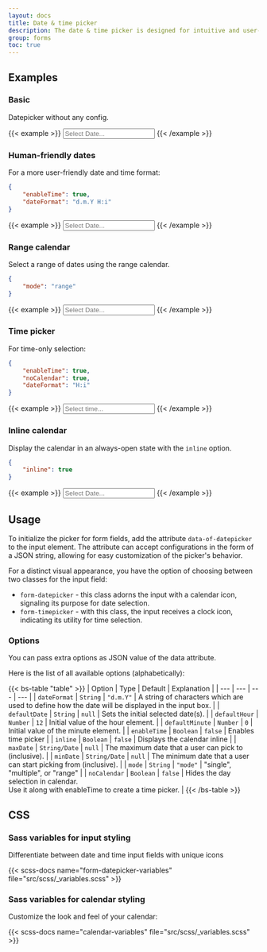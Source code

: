 ```yaml
---
layout: docs
title: Date & time picker
description: The date & time picker is designed for intuitive and user-friendly date and time selection in web forms.
group: forms
toc: true
---
```


## Examples

### Basic

Datepicker without any config.

{{< example >}}
<input type="text" class="form-control form-datepicker" data-of-datepicker placeholder="Select Date...">
{{< /example >}}

### Human-friendly dates

For a more user-friendly date and time format:

```json
{
    "enableTime": true,
    "dateFormat": "d.m.Y H:i"
}
```

{{< example >}}
<input type="text" class="form-control form-datepicker" data-of-datepicker='{"enableTime": true, "dateFormat": "d.m.Y H:i"}' placeholder="Select Date...">
{{< /example >}}

### Range calendar

Select a range of dates using the range calendar.

```json
{
    "mode": "range"
}
```

{{< example >}}
<input type="text" class="form-control form-datepicker" data-of-datepicker='{"mode": "range"}' placeholder="Select Date...">
{{< /example >}}

### Time picker

For time-only selection:

```json
{
    "enableTime": true,
    "noCalendar": true,
    "dateFormat": "H:i"
}
```

{{< example >}}
<input type="text" class="form-control form-timepicker" data-of-datepicker='{"enableTime": true, "noCalendar": true, "dateFormat": "H:i"}' placeholder="Select time...">
{{< /example >}}

### Inline calendar

Display the calendar in an always-open state with the `inline` option.

```json
{
    "inline": true
}
```

{{< example >}}
<input type="text" class="form-control form-datepicker" data-of-datepicker='{"inline": true}' placeholder="Select Date...">
{{< /example >}}

## Usage
To initialize the picker for form fields, add the attribute `data-of-datepicker` to the input element. The attribute can accept configurations in the form of a JSON string, allowing for easy customization of the picker's behavior.

For a distinct visual appearance, you have the option of choosing between two classes for the input field:

- `form-datepicker` - this class adorns the input with a calendar icon, signaling its purpose for date selection.
- `form-timepicker` - with this class, the input receives a clock icon, indicating its utility for time selection.

### Options

You can pass extra options as JSON value of the data attribute.

Here is the list of all available options (alphabetically):

{{< bs-table "table" >}}
| Option | Type | Default | Explanation |
| --- | --- | --- | --- |
| `dateFormat` | `String` | <span class="text-nowrap">`"d.m.Y"`</span> | A string of characters which are used to define how the date will be displayed in the input box. |
| `defaultDate` | `String` | `null` | Sets the initial selected date(s). |
| `defaultHour` | `Number` | `12` | Initial value of the hour element. |
| `defaultMinute` | `Number` | `0` | Initial value of the minute element. |
| `enableTime` | `Boolean` | `false` | Enables time picker |
| `inline` | `Boolean` | `false` | Displays the calendar inline |
| `maxDate` | `String/Date` | `null` | The maximum date that a user can pick to (inclusive). |
| `minDate` | `String/Date` | `null` | The minimum date that a user can start picking from (inclusive). |
| `mode` | `String` | `"mode"` | "single", "multiple", or "range" |
| `noCalendar` | `Boolean` | `false` | Hides the day selection in calendar.<br>Use it along with enableTime to create a time picker. |
{{< /bs-table >}}

## CSS

### Sass variables for input styling

Differentiate between date and time input fields with unique icons

{{< scss-docs name="form-datepicker-variables" file="src/scss/_variables.scss" >}}

### Sass variables for calendar styling

Customize the look and feel of your calendar:

{{< scss-docs name="calendar-variables" file="src/scss/_variables.scss" >}}
